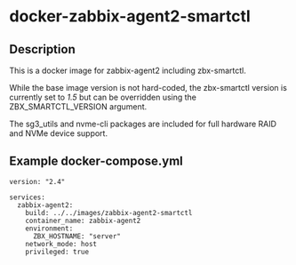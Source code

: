 # docker-zabbix-agent2-smartctl
## Description
This is a docker image for zabbix-agent2 including zbx-smartctl.

While the base image version is not hard-coded, the zbx-smartctl version is currently set to _1.5_ but can be overridden using the ZBX_SMARTCTL_VERSION argument.

The sg3_utils and nvme-cli packages are included for full hardware RAID and NVMe device support.

## Example docker-compose.yml
```
version: "2.4"

services:
  zabbix-agent2:
    build: ../../images/zabbix-agent2-smartctl
    container_name: zabbix-agent2
    environment:
      ZBX_HOSTNAME: "server"
    network_mode: host
    privileged: true
```
